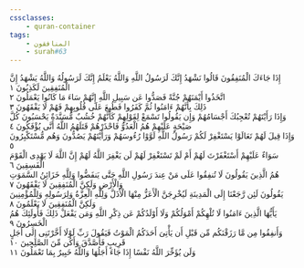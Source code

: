 ```yaml
---
cssclasses:
    - quran-container
tags:
    - المنافقون
    - surah#63
---
```


إِذَا جَاءَكَ الْمُنَفِقُونَ قَالُوا نَشْهَدُ إِنَّكَ لَرَسُولُ اللَّهِ وَاللَّهُ يَعْلَمُ إِنَّكَ لَرَسُولُهُ وَاللَّهُ يَشْهَدُ إِنَّ الْمُنَفِقِينَ لَكَذِبُونَ  ١<br>
اتَّخَذُوا أَيْمَنَهُمْ جُنَّةً فَصَدُّوا عَن سَبِيلِ اللَّهِ إِنَّهُمْ سَاءَ مَا كَانُوا يَعْمَلُونَ  ٢<br>
ذَلِكَ بِأَنَّهُمْ ءَامَنُوا ثُمَّ كَفَرُوا فَطُبِعَ عَلَى قُلُوبِهِمْ فَهُمْ لَا يَفْقَهُونَ  ٣<br>
وَإِذَا رَأَيْتَهُمْ تُعْجِبُكَ أَجْسَامُهُمْ وَإِن يَقُولُوا تَسْمَعْ لِقَوْلِهِمْ كَأَنَّهُمْ خُشُبٌ مُّسَنَّدَةٌ يَحْسَبُونَ كُلَّ صَيْحَةٍ عَلَيْهِمْ هُمُ الْعَدُوُّ فَاحْذَرْهُمْ قَتَلَهُمُ اللَّهُ أَنَّى يُؤْفَكُونَ  ٤<br>
وَإِذَا قِيلَ لَهُمْ تَعَالَوْا يَسْتَغْفِرْ لَكُمْ رَسُولُ اللَّهِ لَوَّوْا رُءُوسَهُمْ وَرَأَيْتَهُمْ يَصُدُّونَ وَهُم مُّسْتَكْبِرُونَ  ٥<br>
سَوَاءٌ عَلَيْهِمْ أَسْتَغْفَرْتَ لَهُمْ أَمْ لَمْ تَسْتَغْفِرْ لَهُمْ لَن يَغْفِرَ اللَّهُ لَهُمْ إِنَّ اللَّهَ لَا يَهْدِى الْقَوْمَ الْفَسِقِينَ  ٦<br>
هُمُ الَّذِينَ يَقُولُونَ لَا تُنفِقُوا عَلَى مَنْ عِندَ رَسُولِ اللَّهِ حَتَّى يَنفَضُّوا وَلِلَّهِ خَزَائِنُ السَّمَوَتِ وَالْأَرْضِ وَلَكِنَّ الْمُنَفِقِينَ لَا يَفْقَهُونَ  ٧<br>
يَقُولُونَ لَئِن رَّجَعْنَا إِلَى الْمَدِينَةِ لَيُخْرِجَنَّ الْأَعَزُّ مِنْهَا الْأَذَلَّ وَلِلَّهِ الْعِزَّةُ وَلِرَسُولِهِ وَلِلْمُؤْمِنِينَ وَلَكِنَّ الْمُنَفِقِينَ لَا يَعْلَمُونَ  ٨<br>
يَأَيُّهَا الَّذِينَ ءَامَنُوا لَا تُلْهِكُمْ أَمْوَلُكُمْ وَلَا أَوْلَدُكُمْ عَن ذِكْرِ اللَّهِ وَمَن يَفْعَلْ ذَلِكَ فَأُولَئِكَ هُمُ الْخَسِرُونَ  ٩<br>
وَأَنفِقُوا مِن مَّا رَزَقْنَكُم مِّن قَبْلِ أَن يَأْتِىَ أَحَدَكُمُ الْمَوْتُ فَيَقُولَ رَبِّ لَوْلَا أَخَّرْتَنِى إِلَى أَجَلٍ قَرِيبٍ فَأَصَّدَّقَ وَأَكُن مِّنَ الصَّلِحِينَ  ١۰<br>
وَلَن يُؤَخِّرَ اللَّهُ نَفْسًا إِذَا جَاءَ أَجَلُهَا وَاللَّهُ خَبِيرٌ بِمَا تَعْمَلُونَ  ١١<br>
